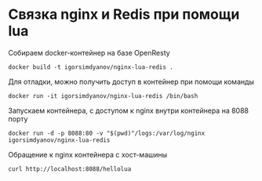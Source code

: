 # Связка nginx и Redis при помощи lua

Собираем docker-контейнер на базе OpenResty

    docker build -t igorsimdyanov/nginx-lua-redis .

Для отладки, можно получить доступ в контейнер при помощи команды

    docker run -it igorsimdyanov/nginx-lua-redis /bin/bash

Запускаем контейнера, с доступом к nginx внутри контейнера на 8088 порту

    docker run -d -p 8088:80 -v "$(pwd)"/logs:/var/log/nginx igorsimdyanov/nginx-lua-redis

Обращение к nginx контейнера с хост-машины

    curl http://localhost:8088/hellolua

